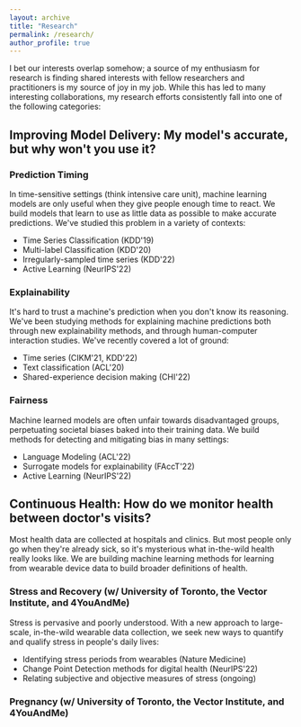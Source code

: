 ```yaml
---
layout: archive
title: "Research"
permalink: /research/
author_profile: true
---
```


I bet our interests overlap somehow; a source of my enthusiasm for research is finding shared interests with fellow researchers and practitioners is my source of joy in my job. While this has led to many interesting collaborations, my research efforts consistently fall into one of the following categories:

## Improving Model Delivery: My model's accurate, but why won't you use it?
### Prediction Timing
In time-sensitive settings (think intensive care unit), machine learning models are only useful when they give people enough time to react. We build models that learn to use as little data as possible to make accurate predictions. We've studied this problem in a variety of contexts:
* Time Series Classification (KDD'19)
* Multi-label Classification (KDD'20)
* Irregularly-sampled time series (KDD'22)
* Active Learning (NeurIPS'22)

### Explainability
It's hard to trust a machine's prediction when you don't know its reasoning. We've been studying methods for explaining machine predictions both through new explainability methods, and through human-computer interaction studies. We've recently covered a lot of ground:
* Time series (CIKM'21, KDD'22)
* Text classification (ACL'20)
* Shared-experience decision making (CHI'22)

### Fairness
Machine learned models are often unfair towards disadvantaged groups, perpetuating societal biases baked into their training data. We build methods for detecting and mitigating bias in many settings:
* Language Modeling (ACL'22)
* Surrogate models for explainability (FAccT'22)
* Active Learning (NeurIPS'22)

## Continuous Health: How do we monitor health between doctor's visits?
Most health data are collected at hospitals and clinics. But most people only go when they're already sick, so it's mysterious what in-the-wild health really looks like. We are building machine learning methods for learning from wearable device data to build broader definitions of health.

### Stress and Recovery (w/ University of Toronto, the Vector Institute, and 4YouAndMe)
Stress is pervasive and poorly understood. With a new approach to large-scale, in-the-wild wearable data collection, we seek new ways to quantify and qualify stress in people's daily lives:
* Identifying stress periods from wearables (Nature Medicine)
* Change Point Detection methods for digital health (NeurIPS'22)
* Relating subjective and objective measures of stress (ongoing)

### Pregnancy (w/ University of Toronto, the Vector Institute, and 4YouAndMe)
